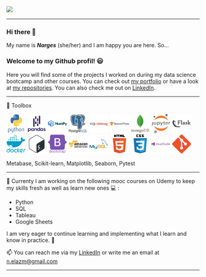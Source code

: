 ![](https://komarev.com/ghpvc/?username=NargesEl&color=2eb8a3&style=plastic&label=Profile+visitors)

---
### Hi there 👋
My name is ***Narges*** (she/her) and I am happy you are here. So...

### Welcome to my Github profil! :smiley:

Here you will find some of the projects I worked on during my data science bootcamp and other courses. You can check out [my portfolio](https://nargesel.github.io/Portfolio/) or have a look at [my repositories](https://github.com/NargesEl?tab=repositories). You can also check me out on [LinkedIn](https://www.linkedin.com/in/nelazm/).

---

🧰 Toolbox

<img src="https://github.com/devicons/devicon/blob/master/icons/python/python-original-wordmark.svg" alt="Python Logo" width="50" height="50"/> <img src="https://github.com/devicons/devicon/blob/master/icons/pandas/pandas-original-wordmark.svg" alt="Pandas Logo" width="50" height="50"/> <img src= "https://github.com/devicons/devicon/blob/master/icons/numpy/numpy-original-wordmark.svg" alt="Numpy Logo" width="50" height="50"/> <img src= "https://github.com/devicons/devicon/blob/master/icons/postgresql/postgresql-original-wordmark.svg" alt="PostgreSQL Logo" width="50" height="50"/> <img src= "https://github.com/devicons/devicon/blob/master/icons/sqlalchemy/sqlalchemy-original-wordmark.svg" alt="SQLAlchemy Logo" width="50" height="50"/> <img src= "https://github.com/devicons/devicon/blob/master/icons/tensorflow/tensorflow-original-wordmark.svg" alt="TensorFlow Logo" width="50" height="50"/> <img src= "https://github.com/devicons/devicon/blob/master/icons/mongodb/mongodb-original-wordmark.svg" alt="MongoDB Logo" width="50" height="50"/> <img src= "https://github.com/devicons/devicon/blob/master/icons/jupyter/jupyter-original-wordmark.svg" alt="Jupyter Logo" width="50" height="50"/> <img src= "https://github.com/devicons/devicon/blob/master/icons/flask/flask-original-wordmark.svg" alt="Flask Logo" width="50" height="50"/> <img src= "https://github.com/devicons/devicon/blob/master/icons/docker/docker-plain-wordmark.svg" alt="Docker Logo" width="50" height="50"/> <img src= "https://github.com/devicons/devicon/blob/master/icons/bash/bash-original.svg" alt="Bash Logo" width="50" height="50"/> <img src= "https://github.com/devicons/devicon/blob/master/icons/bootstrap/bootstrap-plain-wordmark.svg" alt="Bootstrap Logo" width="50" height="50"/> <img src= "https://github.com/devicons/devicon/blob/master/icons/amazonwebservices/amazonwebservices-original-wordmark.svg" alt="AWS Logo" width="50" height="50"/> <img src= "https://github.com/devicons/devicon/blob/master/icons/mysql/mysql-original-wordmark.svg" alt="MySQL Logo" width="50" height="50"/> <img src= "https://github.com/devicons/devicon/blob/master/icons/html5/html5-original-wordmark.svg" alt="HTML Logo" width="50" height="50"/> <img src= "https://github.com/devicons/devicon/blob/master/icons/css3/css3-original-wordmark.svg" alt="CSS Logo" width="50" height="50"/> <img src= "https://github.com/devicons/devicon/blob/master/icons/visualstudio/visualstudio-plain-wordmark.svg" alt="Visual Studio Logo" width="50" height="50"/> <img src= "https://github.com/devicons/devicon/blob/master/icons/git/git-original.svg" alt="Visual Studio Logo" width="50" height="50"/> 


Metabase, Scikit-learn, Matplotlib, Seaborn, Pytest



---


:open_book:  Currenty I am working on the following mooc courses on Udemy to keep my skills fresh as well as learn new ones :computer: :
- Python
- SQL
- Tableau
- Google Sheets

I am very eager to continue learning and implementing what I learn and know in practice. :brain: 

📫 You can reach me via my [LinkedIn](https://www.linkedin.com/in/nelazm/) or write me an email at n.elazm@gmail.com

---


<!--
**NargesEl/NargesEL** is a ✨ _special_ ✨ repository because its `README.md` (this file) appears on your GitHub profile.

Here are some ideas to get you started:

- 🔭 I’m currently working on ...
- 🌱 I’m currently learning ...
- 👯 I’m looking to collaborate on ...
- 🤔 I’m looking for help with ...
- 💬 Ask me about ...

- 😄 Pronouns: ...
- ⚡ Fun fact: ...



## &#x1f4c8; My GitHub Stats
[![Narges's GitHub stats](https://github-readme-stats.vercel.app/api?username=NargesEL&theme=radical)](https://github.com/anuraghazra/github-readme-stats)

-->

